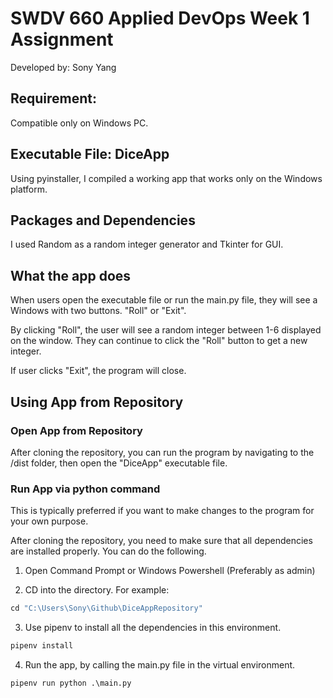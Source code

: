 # SWDV 660 Applied DevOps Week 1 Assignment
Developed by:  Sony Yang

## Requirement:
Compatible only on Windows PC.  

## Executable File: DiceApp
Using pyinstaller, I compiled a working app that works only on the Windows platform.  

## Packages and Dependencies
I used Random as a random integer generator and Tkinter for GUI.  

## What the app does
When users open the executable file or run the main.py file, they will see a Windows with two buttons.  "Roll" or "Exit".  

By clicking "Roll", the user will see a random integer between 1-6 displayed on the window.  They can continue to click the "Roll" button to get a new integer.  

If user clicks "Exit", the program will close.  


## Using App from Repository

### Open App from Repository
After cloning the repository, you can run the program by navigating to the /dist folder, then open the "DiceApp" executable file.  

### Run App via python command
This is typically preferred if you want to make changes to the program for your own purpose.  

After cloning the repository, you need to make sure that all dependencies are installed properly. You can do the following.  

1. Open Command Prompt or Windows Powershell (Preferably as admin)

2. CD into the directory.  For example:
```python
cd "C:\Users\Sony\Github\DiceAppRepository"
```

3. Use pipenv to install all the dependencies in this environment.  
```python
pipenv install
```
4. Run the app, by calling the main.py file in the virtual environment.  
```python
pipenv run python .\main.py
```
